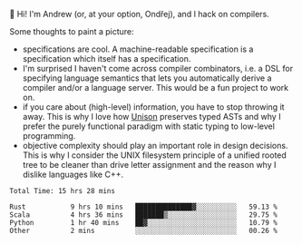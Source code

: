 :wave: Hi! I'm Andrew (or, at your option, Ondřej), and I hack on compilers. 

Some thoughts to paint a picture:
- specifications are cool. A machine-readable specification is a specification which itself has a specification.
- I'm surprised I haven't come across compiler combinators, i.e. a DSL for specifying language semantics that lets you automatically derive a compiler and/or a language server. This would be a fun project to work on.
- if you care about (high-level) information, you have to stop throwing it away. This is why I love how [Unison](https://github.com/unisonweb/unison) preserves typed ASTs and why I prefer the purely functional paradigm with static typing to low-level programming.
- objective complexity should play an important role in design decisions. This is why I consider the UNIX filesystem principle of a unified rooted tree to be cleaner than drive letter assignment and the reason why I dislike languages like C++.

<!--START_SECTION:waka-->

```text
Total Time: 15 hrs 28 mins

Rust           9 hrs 10 mins   ██████████████▓░░░░░░░░░░   59.13 %
Scala          4 hrs 36 mins   ███████▒░░░░░░░░░░░░░░░░░   29.75 %
Python         1 hr 40 mins    ██▓░░░░░░░░░░░░░░░░░░░░░░   10.79 %
Other          2 mins          ░░░░░░░░░░░░░░░░░░░░░░░░░   00.26 %
```

<!--END_SECTION:waka-->

<!--
**viluon/viluon** is a ✨ _special_ ✨ repository because its `README.md` (this file) appears on your GitHub profile.

Here are some ideas to get you started:

- 🔭 I’m currently working on ...
- 🌱 I’m currently learning ...
- 👯 I’m looking to collaborate on ...
- 🤔 I’m looking for help with ...
- 💬 Ask me about ...
- 📫 How to reach me: ...
- 😄 Pronouns: ...
- ⚡ Fun fact: ...
-->
